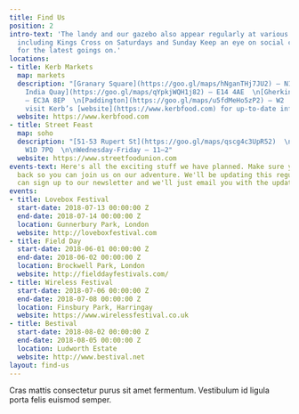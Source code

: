 ```yaml
---
title: Find Us
position: 2
intro-text: 'The landy and our gazebo also appear regularly at various markets across London
  including Kings Cross on Saturdays and Sunday Keep an eye on social channels
  for the latest goings on.'
locations:
- title: Kerb Markets
  map: markets
  description: "[Granary Square](https://goo.gl/maps/hNganTHj7JU2) — N1C 4BH  \n[West
    India Quay](https://goo.gl/maps/qYpkjWQH1j82) — E14 4AE  \n[Gherkin](https://goo.gl/maps/nkiuQUDao6U2)
    — EC3A 8EP  \n[Paddington](https://goo.gl/maps/u5fdMeHo5zP2) — W2  \n\nPlease
    visit Kerb’s [website](https://www.kerbfood.com) for up-to-date information"
  website: https://www.kerbfood.com
- title: Street Feast
  map: soho
  description: "[51-53 Rupert St](https://goo.gl/maps/qscg4c3UpR52)  \nSoho  \nLondon
    W1D 7PQ  \n\nWednesday-Friday — 11—2"
  website: https://www.streetfoodunion.com
events-text: Here's all the exciting stuff we have planned. Make sure you keep checking
  back so you can join us on our adventure. We'll be updating this regularly or you
  can sign up to our newsletter and we'll just email you with the updates.
events:
- title: Lovebox Festival
  start-date: 2018-07-13 00:00:00 Z
  end-date: 2018-07-14 00:00:00 Z
  location: Gunnerbury Park, London
  website: http://loveboxfestival.com
- title: Field Day
  start-date: 2018-06-01 00:00:00 Z
  end-date: 2018-06-02 00:00:00 Z
  location: Brockwell Park, London
  website: http://fielddayfestivals.com/
- title: Wireless Festival
  start-date: 2018-07-06 00:00:00 Z
  end-date: 2018-07-08 00:00:00 Z
  location: Finsbury Park, Harringay
  website: https://www.wirelessfestival.co.uk
- title: Bestival
  start-date: 2018-08-02 00:00:00 Z
  end-date: 2018-08-05 00:00:00 Z
  location: Ludworth Estate
  website: http://www.bestival.net
layout: find-us
---
```


Cras mattis consectetur purus sit amet fermentum. Vestibulum id ligula porta felis euismod semper.